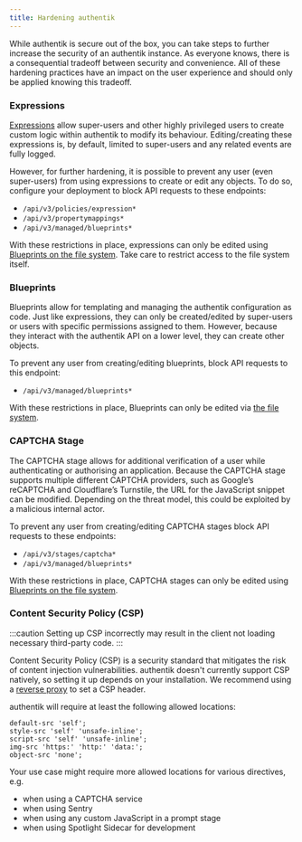 ```yaml
---
title: Hardening authentik
---
```


While authentik is secure out of the box, you can take steps to further increase the security of an authentik instance. As everyone knows, there is a consequential tradeoff between security and convenience. All of these hardening practices have an impact on the user experience and should only be applied knowing this tradeoff.

### Expressions

[Expressions](../customize/policies/expression.mdx) allow super-users and other highly privileged users to create custom logic within authentik to modify its behaviour. Editing/creating these expressions is, by default, limited to super-users and any related events are fully logged.

However, for further hardening, it is possible to prevent any user (even super-users) from using expressions to create or edit any objects. To do so, configure your deployment to block API requests to these endpoints:

-   `/api/v3/policies/expression*`
-   `/api/v3/propertymappings*`
-   `/api/v3/managed/blueprints*`

With these restrictions in place, expressions can only be edited using [Blueprints on the file system](../customize/blueprints/index.md#storage---file). Take care to restrict access to the file system itself.

### Blueprints

Blueprints allow for templating and managing the authentik configuration as code. Just like expressions, they can only be created/edited by super-users or users with specific permissions assigned to them. However, because they interact with the authentik API on a lower level, they can create other objects.

To prevent any user from creating/editing blueprints, block API requests to this endpoint:

-   `/api/v3/managed/blueprints*`

With these restrictions in place, Blueprints can only be edited via [the file system](../customize/blueprints/index.md#storage---file).

### CAPTCHA Stage

The CAPTCHA stage allows for additional verification of a user while authenticating or authorising an application. Because the CAPTCHA stage supports multiple different CAPTCHA providers, such as Google’s reCAPTCHA and Cloudflare’s Turnstile, the URL for the JavaScript snippet can be modified. Depending on the threat model, this could be exploited by a malicious internal actor.

To prevent any user from creating/editing CAPTCHA stages block API requests to these endpoints:

-   `/api/v3/stages/captcha*`
-   `/api/v3/managed/blueprints*`

With these restrictions in place, CAPTCHA stages can only be edited using [Blueprints on the file system](../customize/blueprints/index.md#storage---file).

### Content Security Policy (CSP)

:::caution
Setting up CSP incorrectly may result in the client not loading necessary third-party code.
:::

Content Security Policy (CSP) is a security standard that mitigates the risk of content injection vulnerabilities. authentik doesn't currently support CSP natively, so setting it up depends on your installation. We recommend using a [reverse proxy](../install-config/reverse-proxy.md) to set a CSP header.

authentik will require at least the following allowed locations:

```
default-src 'self';
style-src 'self' 'unsafe-inline';
script-src 'self' 'unsafe-inline';
img-src 'https:' 'http:' 'data:';
object-src 'none';
```

Your use case might require more allowed locations for various directives, e.g.

-   when using a CAPTCHA service
-   when using Sentry
-   when using any custom JavaScript in a prompt stage
-   when using Spotlight Sidecar for development

